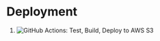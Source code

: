# Deployment
1. ![GitHub Actions: Test, Build, Deploy to AWS S3](https://www.zacfukuda.com/blog/github-actions-s3)
